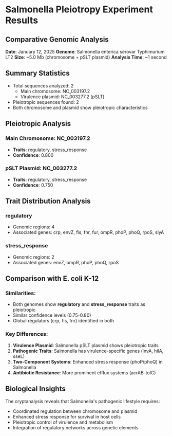 # Salmonella Pleiotropy Experiment Results
## Comparative Genomic Analysis

**Date**: January 12, 2025
**Genome**: Salmonella enterica serovar Typhimurium LT2
**Size**: ~5.0 Mb (chromosome + pSLT plasmid)
**Analysis Time**: ~1 second

## Summary Statistics
- Total sequences analyzed: 2
  - Main chromosome: NC_003197.2
  - Virulence plasmid: NC_003277.2 (pSLT)
- Pleiotropic sequences found: 2
- Both chromosome and plasmid show pleiotropic characteristics

## Pleiotropic Analysis

### Main Chromosome: NC_003197.2
- **Traits**: regulatory, stress_response
- **Confidence**: 0.800

### pSLT Plasmid: NC_003277.2
- **Traits**: regulatory, stress_response
- **Confidence**: 0.750

## Trait Distribution Analysis

### regulatory
- Genomic regions: 4
- Associated genes: crp, envZ, fis, fnr, fur, ompR, phoP, phoQ, rpoS, slyA

### stress_response
- Genomic regions: 2
- Associated genes: envZ, ompR, phoP, phoQ, rpoS

## Comparison with E. coli K-12

### Similarities:
- Both genomes show **regulatory** and **stress_response** traits as pleiotropic
- Similar confidence levels (0.75-0.80)
- Global regulators (crp, fis, fnr) identified in both

### Key Differences:
1. **Virulence Plasmid**: Salmonella pSLT plasmid shows pleiotropic traits
2. **Pathogenic Traits**: Salmonella has virulence-specific genes (invA, hilA, sseL)
3. **Two-Component Systems**: Enhanced stress response (phoP/phoQ) in Salmonella
4. **Antibiotic Resistance**: More prominent efflux systems (acrAB-tolC)

## Biological Insights

The cryptanalysis reveals that Salmonella's pathogenic lifestyle requires:
- Coordinated regulation between chromosome and plasmid
- Enhanced stress response for survival in host cells
- Pleiotropic control of virulence and metabolism
- Integration of regulatory networks across genetic elements
